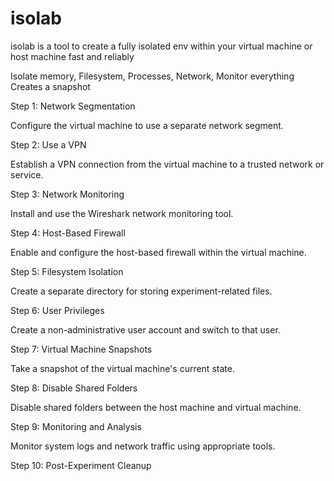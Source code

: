 # isolab
isolab is a tool to create a fully isolated env within your virtual machine or host machine fast and reliably 

Isolate memory, Filesystem, Processes, Network, 
Monitor everything
Creates a snapshot


Step 1: Network Segmentation

Configure the virtual machine to use a separate network segment.

Step 2: Use a VPN

Establish a VPN connection from the virtual machine to a trusted network or service.

Step 3: Network Monitoring

Install and use the Wireshark network monitoring tool.

Step 4: Host-Based Firewall

Enable and configure the host-based firewall within the virtual machine.

Step 5: Filesystem Isolation

Create a separate directory for storing experiment-related files.

Step 6: User Privileges

Create a non-administrative user account and switch to that user.

Step 7: Virtual Machine Snapshots

Take a snapshot of the virtual machine's current state.

Step 8: Disable Shared Folders

Disable shared folders between the host machine and virtual machine.

Step 9: Monitoring and Analysis

Monitor system logs and network traffic using appropriate tools.

Step 10: Post-Experiment Cleanup
